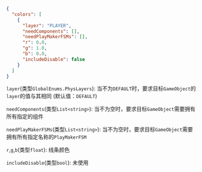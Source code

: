 

```json
{
  "colors": [
    {
      "layer": "PLAYER",
      "needComponents": [],
      "needPlayMakerFSMs": [],
      "r": 0.0,
      "g": 1.0,
      "b": 0.0,
      "includeDisable": false
    }
  ]
}
```



`layer`(类型`GlobalEnums.PhysLayers`): 当不为`DEFAULT`时，要求目标`GameObject`的`layer`的值与其相同 (默认值：`DEFAULT`)

`needComponents`(类型`List<string>`): 当不为空时，要求目标`GameObject`需要拥有所有指定的组件

`needPlayMakerFSMs`(类型`List<string>`): 当不为空时，要求目标`GameObject`需要拥有所有指定名称的`PlayMakerFSM`

`r`,`g`,`b`(类型`float`): 线条颜色

`includeDisable`(类型`bool`): 未使用